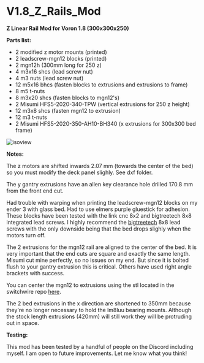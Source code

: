 # V1.8_Z_Rails_Mod
**Z Linear Rail Mod for Voron 1.8 (300x300x250)**

**Parts list:**
* 2 modified z motor mounts (printed)
* 2 leadscrew-mgn12 blocks  (printed)
* 2 mgn12h (300mm long for 250 z) 
* 4 m3x16 shcs (lead screw nut)
* 4 m3 nuts (lead screw nut)
* 12 m5x16 bhcs (fasten blocks to extrusions and extrusions to frame)
* 8 m5 t-nuts 
* 8 m3x20 shcs (fasten blocks to mgn12's)
* 2 Misumi HFS5-2020-340-TPW (vertical extrusions for 250 z height)
* 12 m3x8 shcs (fasten mgn12 to extrusion)
* 12 m3 t-nuts
* 2 Misumi HFS5-2020-350-AH10-BH340 (x extrusions for 300x300 bed frame)



![isoview](/isoview1.png)


**Notes:**

The z motors are shifted inwards 2.07 mm (towards the center of the bed) so you must modify the deck panel slighly. See dxf folder.

The y gantry extrusions have an allen key clearance hole drilled 170.8 mm from the front end cut.

Had trouble with warping when printing the leadscrew-mgn12 blocks on my ender 3 with glass bed. Had to use elmers purple gluestick for adhesion.
These blocks have been tested with the link cnc 8x2 and bigtreetech 8x8 integrated lead screws. I highly recommend the [bigtreetech](https://www.aliexpress.com/item/32977907686.html?spm=a2g0s.9042311.0.0.43bf4c4drPPHbq) 8x8 lead screws with the only downside being that the bed drops slighly when the motors turn off. 

The 2 extrusions for the mgn12 rail are aligned to the center of the bed. It is very important that the end cuts are square and exactly the same length. Misumi cut mine perfectly, so no issues on my end. But since it is bolted flush to your gantry extrusion this is critical. Others have used right angle brackets with success.

You can center the mgn12 to extrusions using the stl located in the switchwire repo [here](https://github.com/VoronDesign/Voron-Switchwire/blob/master/STL/Gantry/2020_MGN12_guide_x2.stl).

The 2 bed extrusions in the x direction are shortened to 350mm because they're no longer necessary to hold the lm8luu bearing mounts. Although the stock length extrusions (420mm) will still work they will be protruding out in space.

**Testing:**

This mod has been tested by a handful of people on the Discord including myself. I am open to future improvements. Let me know what you think!

